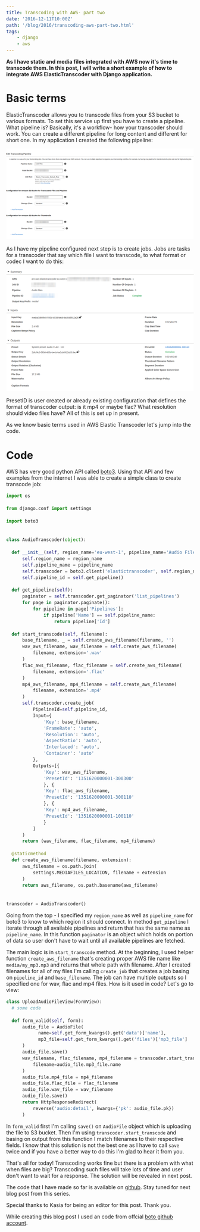 ```yaml
---
title: Transcoding with AWS- part two
date: '2016-12-11T10:00Z'
path: '/blog/2016/transcoding-aws-part-two.html'
tags:
    - django
    - aws
---
```


**As I have static and media files integrated with AWS now it's time to
transcode them. In this post, I will write a short example of how to
integrate AWS ElasticTranscoder with Django application.**

Basic terms
===========

ElasticTranscoder allows you to transcode files from your S3 bucket to
various formats. To set this service up first you have to create a
pipeline. What pipeline is? Basically, it's a workflow- how your
transcoder should work. You can create a different pipeline for long
content and different for short one. In my application I created the
following pipeline:

![Pipeline configuration](./aws_transcoder1.png)

As I have my pipeline configured next step is to create jobs. Jobs are
tasks for a transcoder that say which file I want to transcode, to what
format or codec I want to do this:

![Job details](./aws_transcoder2.png)

PresetID is user created or already existing configuration that defines
the format of transcoder output: is it mp4 or maybe flac? What
resolution should video files have? All of this is set up in present.

As we know basic terms used in AWS Elastic Transcoder let's jump into
the code.

Code
====

AWS has very good python API called
[boto3](http://boto3.readthedocs.io/en/latest/). Using that API and few
examples from the internet I was able to create a simple class to create
transcode job:

```python
import os

from django.conf import settings

import boto3


class AudioTranscoder(object):

  def __init__(self, region_name='eu-west-1', pipeline_name='Audio Files'):
      self.region_name = region_name
      self.pipeline_name = pipeline_name
      self.transcoder = boto3.client('elastictranscoder', self.region_name)
      self.pipeline_id = self.get_pipeline()

  def get_pipeline(self):
      paginator = self.transcoder.get_paginator('list_pipelines')
      for page in paginator.paginate():
          for pipeline in page['Pipelines']:
              if pipeline['Name'] == self.pipeline_name:
                  return pipeline['Id']

  def start_transcode(self, filename):
      base_filename, _ = self.create_aws_filename(filename, '')
      wav_aws_filename, wav_filename = self.create_aws_filename(
          filename, extension='.wav'
      )
      flac_aws_filename, flac_filename = self.create_aws_filename(
          filename, extension='.flac'
      )
      mp4_aws_filename, mp4_filename = self.create_aws_filename(
          filename, extension='.mp4'
      )
      self.transcoder.create_job(
          PipelineId=self.pipeline_id,
          Input={
              'Key': base_filename,
              'FrameRate': 'auto',
              'Resolution': 'auto',
              'AspectRatio': 'auto',
              'Interlaced': 'auto',
              'Container': 'auto'
          },
          Outputs=[{
              'Key': wav_aws_filename,
              'PresetId': '1351620000001-300300'
              }, {
              'Key': flac_aws_filename,
              'PresetId': '1351620000001-300110'
              }, {
              'Key': mp4_aws_filename,
              'PresetId': '1351620000001-100110'
              }
          ]
      )
      return (wav_filename, flac_filename, mp4_filename)

  @staticmethod
  def create_aws_filename(filename, extension):
      aws_filename = os.path.join(
          settings.MEDIAFILES_LOCATION, filename + extension
      )
      return aws_filename, os.path.basename(aws_filename)


transcoder = AudioTranscoder()
```

Going from the top - I specified my `region_name` as well as
`pipeline_name` for boto3 to know to which region it should connect. In
method `get_pipeline` I iterate through all available pipelines and
return that has the same name as `pipeline_name`. In this function
`paginator` is an object which holds on portion of data so user don't
have to wait until all available pipelines are fetched.

The main logic is in `start_transcode` method. At the beginning, I used
helper function `create_aws_filename` that's creating proper AWS file
name like `media/my_mp3.mp3` and returns that whole path with filename.
After I created filenames for all of my files I'm calling `create_job`
that creates a job basing on `pipeline_id` and `base_filename`. The job
can have multiple outputs so I specified one for wav, flac and mp4
files. How is it used in code? Let's go to view:

```python
class UploadAudioFileView(FormView):
  # some code

  def form_valid(self, form):
      audio_file = AudioFile(
            name=self.get_form_kwargs().get('data')['name'],
            mp3_file=self.get_form_kwargs().get('files')['mp3_file']
      )
      audio_file.save()
      wav_filename, flac_filename, mp4_filename = transcoder.start_transcode(
          filename=audio_file.mp3_file.name
      )
      audio_file.mp4_file = mp4_filename
      audio_file.flac_file = flac_filename
      audio_file.wav_file = wav_filename
      audio_file.save()
      return HttpResponseRedirect(
          reverse('audio:detail', kwargs={'pk': audio_file.pk})
      )
```

In `form_valid` first I'm calling `save()` on `AudioFile` object which
is uploading the file to S3 bucket. Then I'm using
`transcoder.start_transcode` and basing on output from this function I
match filenames to their respective fields. I know that this solution is
not the best one as I have to call `save` twice and if you have a better
way to do this I'm glad to hear it from you.

That's all for today! Transcoding works fine but there is a problem with
what when files are big? Transcoding such files will take lots of time
and user don't want to wait for a response. The solution will be
revealed in next post.

The code that I have made so far is available on
[github](https://github.com/krzysztofzuraw/blog_transcoder_aws). Stay
tuned for next blog post from this series.

Special thanks to Kasia for being an editor for this post. Thank you.

While creating this blog post I used an code from offcial [boto github
account](https://github.com/boto/boto3-sample/blob/master/transcoder.py).
